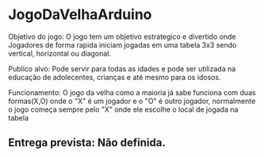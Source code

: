 # JogoDaVelhaArduino
Objetivo do jogo: O jogo tem um objetivo estrategico e divertido onde Jogadores de forma rapida iniciam jogadas em uma tabela 3x3 sendo vertical, horizontal ou diagonal.

Publico alvo: Pode servir para todas as idades e pode ser utilizada na educação de adolecentes, crianças e até mesmo para os idosos.

Funcionamento: O jogo da velha como a maioria já sabe funciona com duas formas(X,O) onde o "X" é um jogador e o "O" é outro jogador, normalmente o jogo começa sempre pelo "X" onde ele escolhe o local de jogada na tabela

## Entrega prevista: Não definida. 

